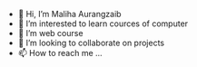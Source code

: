 - 👋 Hi, I’m Maliha Aurangzaib
- 👀 I’m interested to learn cources of computer
- 🌱 I’m web course
- 💞️ I’m looking to collaborate on projects
- 📫 How to reach me ...


<!---
maliha306/maliha306 is a ✨ special ✨ repository because its `README.md` (this file) appears on your GitHub profile.
You can click the Preview link to take a look at your changes.
--->
